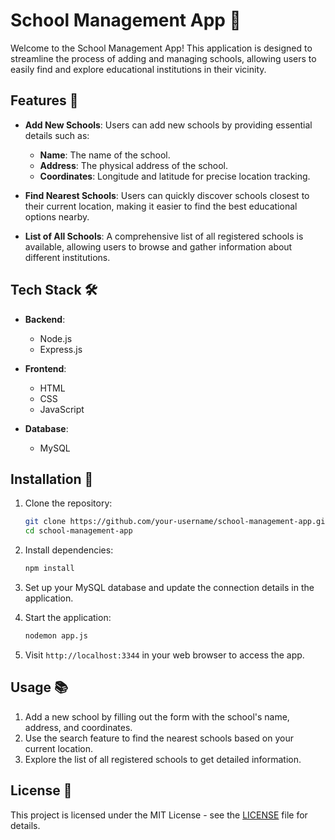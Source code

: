 
# School Management App 🏫

Welcome to the School Management App! This application is designed to streamline the process of adding and managing schools, allowing users to easily find and explore educational institutions in their vicinity.

## Features 🌟

- **Add New Schools**: Users can add new schools by providing essential details such as:
  - **Name**: The name of the school.
  - **Address**: The physical address of the school.
  - **Coordinates**: Longitude and latitude for precise location tracking.

- **Find Nearest Schools**: Users can quickly discover schools closest to their current location, making it easier to find the best educational options nearby.

- **List of All Schools**: A comprehensive list of all registered schools is available, allowing users to browse and gather information about different institutions.

## Tech Stack 🛠️

- **Backend**: 
  - Node.js
  - Express.js

- **Frontend**: 
  - HTML
  - CSS
  - JavaScript

- **Database**: 
  - MySQL

## Installation 🚀

1. Clone the repository:
   ```bash
   git clone https://github.com/your-username/school-management-app.git
   cd school-management-app
   ```

2. Install dependencies:
   ```bash
   npm install
   ```

3. Set up your MySQL database and update the connection details in the application.

4. Start the application:
   ```bash
   nodemon app.js
   ```

5. Visit `http://localhost:3344` in your web browser to access the app.

## Usage 📚

1. Add a new school by filling out the form with the school's name, address, and coordinates.
2. Use the search feature to find the nearest schools based on your current location.
3. Explore the list of all registered schools to get detailed information.

## License 📄

This project is licensed under the MIT License - see the [LICENSE](LICENSE) file for details.


